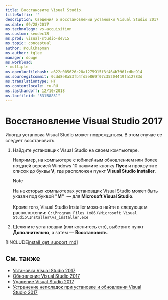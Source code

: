 ```yaml
---
title: Восстановите Visual Studio.
titleSuffix: ''
description: Сведения о восстановлении установки Visual Studio 2017
ms.date: 09/28/2017
ms.technology: vs-acquisition
ms.custom: seodec18
ms.prod: visual-studio-dev15
ms.topic: conceptual
author: PoulChapman
ms.author: tglee
manager: douge
ms.workload:
- multiple
ms.openlocfilehash: a622c005626c28a1275915f3f464b7961cdbd914
ms.sourcegitcommit: 0cdd8e8a53fb4fd5e869f07c35204419fa12783d
ms.translationtype: HT
ms.contentlocale: ru-RU
ms.lasthandoff: 12/10/2018
ms.locfileid: "53158831"
---
```

# <a name="repair-visual-studio-2017"></a>Восстановление Visual Studio 2017

Иногда установка Visual Studio может повреждаться. В этом случае ее следует восстановить.

1. Найдите установщик Visual Studio на своем компьютере.

     Например, на компьютере с юбилейным обновлением или более поздней версией Windows 10 нажмите кнопку **Пуск** и прокрутите список до буквы **V**, где расположен пункт **Visual Studio Installer**.

   > [!NOTE]
   >   На некоторых компьютерах установщик Visual Studio может быть указан под буквой **"M"**  — для **Microsoft Visual Studio**.<br/><br/> Кроме того, Visual Studio Installer можно найти в следующем расположении: `C:\Program Files (x86)\Microsoft Visual Studio\Installer\vs_installer.exe`

2. Щелкните установщик (или коснитесь его), выберите пункт **Дополнительно**, а затем — **Восстановить**.

[!INCLUDE[install_get_support_md](includes/install_get_support_md.md)]

## <a name="see-also"></a>См. также

* [Установка Visual Studio 2017](install-visual-studio.md)
* [Обновление Visual Studio 2017](update-visual-studio.md)
* [Удаление Visual Studio 2017](uninstall-visual-studio.md)
* [Устранение неполадок при установке и обновлении Visual Studio 2017](troubleshooting-installation-issues.md)
